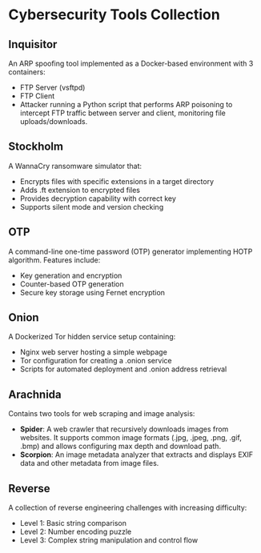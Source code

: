 # Cybersecurity Tools Collection

## Inquisitor
An ARP spoofing tool implemented as a Docker-based environment with 3 containers:
- FTP Server (vsftpd)
- FTP Client
- Attacker running a Python script that performs ARP poisoning to intercept FTP traffic between server and client, monitoring file uploads/downloads.

## Stockholm 
A WannaCry ransomware simulator that:
- Encrypts files with specific extensions in a target directory
- Adds .ft extension to encrypted files
- Provides decryption capability with correct key
- Supports silent mode and version checking

## OTP
A command-line one-time password (OTP) generator implementing HOTP algorithm. Features include:
- Key generation and encryption 
- Counter-based OTP generation
- Secure key storage using Fernet encryption

## Onion
A Dockerized Tor hidden service setup containing:
- Nginx web server hosting a simple webpage
- Tor configuration for creating a .onion service
- Scripts for automated deployment and .onion address retrieval

## Arachnida
Contains two tools for web scraping and image analysis:
- **Spider**: A web crawler that recursively downloads images from websites. It supports common image formats (.jpg, .jpeg, .png, .gif, .bmp) and allows configuring max depth and download path.
- **Scorpion**: An image metadata analyzer that extracts and displays EXIF data and other metadata from image files.

## Reverse
A collection of reverse engineering challenges with increasing difficulty:
- Level 1: Basic string comparison
- Level 2: Number encoding puzzle
- Level 3: Complex string manipulation and control flow
